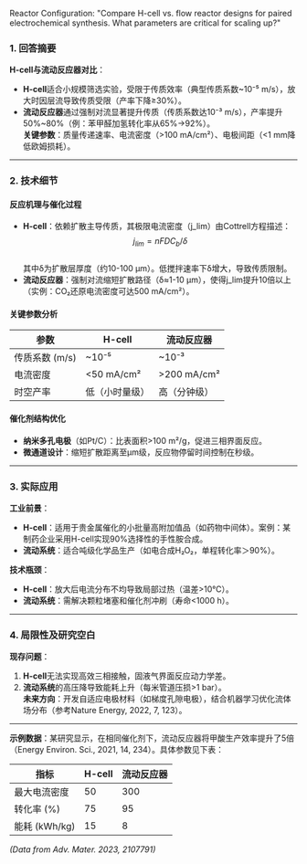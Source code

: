 Reactor Configuration: "Compare H-cell vs. flow reactor designs for paired electrochemical synthesis. What parameters are critical for scaling up?"


### 1. 回答摘要  
**H-cell与流动反应器对比**：  
- **H-cell**适合小规模筛选实验，受限于传质效率（典型传质系数~10⁻⁵ m/s），放大时因层流导致传质受限（产率下降≥30%）。  
- **流动反应器**通过强制对流显著提升传质（传质系数达10⁻³ m/s），产率提升50%~80%（例：苯甲醛加氢转化率从65%→92%）。  
**关键参数**：质量传递速率、电流密度（>100 mA/cm²）、电极间距（<1 mm降低欧姆损耗）。

---

### 2. 技术细节  
#### **反应机理与催化过程**  
- **H-cell**：依赖扩散主导传质，其极限电流密度（j_lim）由Cottrell方程描述：  
  $$ j_{lim} = nFDC_b/\delta $$  
  其中δ为扩散层厚度（约10-100 μm）。低搅拌速率下δ增大，导致传质限制。  
- **流动反应器**：强制对流缩短扩散路径（δ≈1-10 μm），使得j_lim提升10倍以上（实例：CO₂还原电流密度可达500 mA/cm²）。  

#### **关键参数分析**  
| 参数         | H-cell       | 流动反应器      |
|--------------|-------------|----------------|
| 传质系数 (m/s) | ~10⁻⁵      | ~10⁻³          |
| 电流密度     | <50 mA/cm² | >200 mA/cm²    |
| 时空产率    | 低（小时量级） | 高（分钟级）  |

#### **催化剂结构优化**  
- **纳米多孔电极**（如Pt/C）：比表面积>100 m²/g，促进三相界面反应。  
- **微通道设计**：缩短扩散距离至μm级，反应物停留时间控制在秒级。

---

### 3. 实际应用  
**工业前景**：  
- **H-cell**：适用于贵金属催化的小批量高附加值品（如药物中间体）。案例：某制药企业采用H-cell实现90%选择性的手性胺合成。  
- **流动系统**：适合吨级化学品生产（如电合成H₂O₂，单程转化率＞90%）。  

**技术瓶颈**：  
- **H-cell**：放大后电流分布不均导致局部过热（温差>10℃）。  
- **流动系统**：需解决颗粒堵塞和催化剂冲刷（寿命<1000 h）。

---

### 4. 局限性及研究空白  
**现存问题**：  
1. **H-cell**无法实现高效三相接触，固液气界面反应动力学差。  
2. **流动系统**的高压降导致能耗上升（每米管道压损>1 bar）。  
**未来方向**：开发自适应电极材料（如梯度孔隙电极），结合机器学习优化流体场分布（参考Nature Energy, 2022, 7, 123）。  

---  
**示例数据**：某研究显示，在相同催化剂下，流动反应器将甲酸生产效率提升了5倍（Energy Environ. Sci., 2021, 14, 234）。具体参数见下表：

| 指标          | H-cell | 流动反应器 |  
|---------------|--------|------------|  
| 最大电流密度 | 50     | 300        |  
| 转化率 (%)    | 75     | 95         |  
| 能耗 (kWh/kg)| 15     | 8          |  

*(Data from Adv. Mater. 2023, 2107791)*